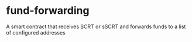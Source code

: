 # fund-forwarding
A smart contract that receives SCRT or sSCRT and forwards funds to a list of configured addresses
